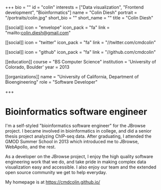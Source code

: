 +++
bio = ""
id = "colin"
interests = ["Data visualization", "Frontend development", "Bioinformatics"]
name = "Colin Diesh"
portrait = "/portraits/colin.jpg"
short_bio = ""
short_name = ""
title = "Colin Diesh"

[[social]]
    icon = "envelope"
    icon_pack = "fa"
    link = "mailto:colin.diesh@gmail.com"

[[social]]
    icon = "twitter"
    icon_pack = "fa"
    link = "//twitter.com/cmdcolin"

[[social]]
    icon = "github"
    icon_pack = "fa"
    link = "//github.com/cmdcolin"

[[education]]
    course = "BS Computer Science"
    institution = 'University of Colorado, Boulder'
    year = 2013

[[organizations]]
    name = "University of California, Department of Bioengineering"
    role = "Software Developer"

+++

# Bioinformatics software engineer

I'm a self-styled "bioinformatics software engineer" for the JBrowse project. I
became involved in bioinformatics in college, and did a senior thesis project
analyzing ChIP-seq data. After graduating, I attended the GMOD Summer School in
2013 which introduced me to JBrowse, WebApollo, and the rest.

As a developer on the JBrowse project, I enjoy the high quality software
engineering work that we do, and take pride in making complex data
visualization easy and accessible. I also enjoy our team and the extended open
source community we get to help everyday.

My homepage is at https://cmdcolin.github.io/
